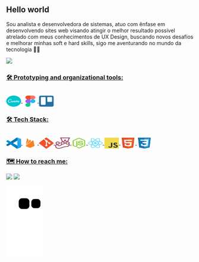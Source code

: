 ## Hello world
Sou analista e desenvolvedora de sistemas, atuo com ênfase em desenvolvendo sites web visando atingir o melhor resultado possível atrelado com meus conhecimentos de UX Design, buscando novos desafios e melhorar minhas soft e hard skills, sigo me aventurando no mundo da tecnologia 👩‍💻
<!-- <img align="right"  alt="avatar" height="180" width="180" src="https://i.pinimg.com/originals/ed/da/68/edda68f51554e1885828575aa547956b.jpg"> -->
<div align="left">
  <a href="https://github.com/AnnaIsah">
  <img height="180em" src="https://github-readme-stats.vercel.app/api?username=AnnaIsah&show_icons=true&theme=panda&include_all_commits=true&count_private=true"/>
<!--   <img height="180em" src="https://github-readme-stats.vercel.app/api/top-langs/?username=AnnaIsah&layout=compact&langs_count=7&theme=panda"/> -->
  
 ### 🛠 Prototyping and organizational tools:
<div>
  <br>
 <img align="center"  alt="Canva" height="30" width="40" src="https://raw.githubusercontent.com/devicons/devicon/master/icons/canva/canva-original.svg">	
 <img align="center"  alt="Figma" height="30" width="40" src="https://raw.githubusercontent.com/devicons/devicon/master/icons/figma/figma-original.svg"> 
 <img align="center"  alt="trello" height="30" width="40" src="https://raw.githubusercontent.com/devicons/devicon/master/icons/trello/trello-plain.svg">					      
</div>   
  
### 🛠  Tech Stack:
<div><br>
<img align="center"  alt="VScode" height="30" width="40" src="https://raw.githubusercontent.com/devicons/devicon/master/icons/vscode/vscode-original.svg">
<img align="center"  alt="firebase" height="30" width="40" src="https://raw.githubusercontent.com/devicons/devicon/master/icons/firebase/firebase-plain.svg">	
<img align="center"  alt="Git" height="30" width="40" src="https://raw.githubusercontent.com/devicons/devicon/master/icons/git/git-original.svg">
<img align="center"  alt="Jest" height="30" width="40" src="https://raw.githubusercontent.com/devicons/devicon/master/icons/jest/jest-plain.svg">
<img align="center"  alt="nodejs" height="30" width="40" src="https://raw.githubusercontent.com/devicons/devicon/master/icons/nodejs/nodejs-original.svg">
<img align="center"  alt="React" height="30" width="40" src= https://github.com/devicons/devicon/blob/master/icons/react/react-original.svg>
<img align="center"  alt="Js" height="30" width="40" src="https://raw.githubusercontent.com/devicons/devicon/master/icons/javascript/javascript-original.svg">
<img align="center"  alt="HTML" height="30" width="40" src="https://raw.githubusercontent.com/devicons/devicon/master/icons/html5/html5-original.svg">
 <img align="center"  alt="CSS" height="30" width="40" src="https://raw.githubusercontent.com/devicons/devicon/master/icons/css3/css3-original.svg">  
</div>    
    
  
###  🗺 How to reach me:
 
<div> 
  <a href = "mailto:annaisabellef@gmail.com"><img src="https://img.shields.io/badge/-Gmail-%23333?style=for-the-badge&logo=gmail&logoColor=white" target="_blank"></a>
  <a href="www.linkedin.com/in/anna-ferraz" target="_blank"><img src="https://img.shields.io/badge/-LinkedIn-%230077B5?style=for-the-badge&logo=linkedin&logoColor=white" target="_blank"></a> 
  
  ![Snake animation](https://github.com/AnnaIsah/AnnaIsah/blob/output/github-contribution-grid-snake.svg)

